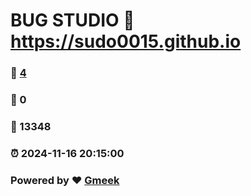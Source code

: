 # BUG STUDIO :link: https://sudo0015.github.io 
### :page_facing_up: [4](https://sudo0015.github.io/tag.html) 
### :speech_balloon: 0 
### :hibiscus: 13348 
### :alarm_clock: 2024-11-16 20:15:00 
### Powered by :heart: [Gmeek](https://github.com/Meekdai/Gmeek)
